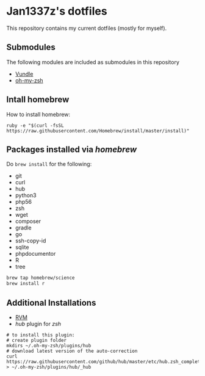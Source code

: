 # Jan1337z's dotfiles
This repository contains my current dotfiles (mostly for myself).


## Submodules
The following modules are included as submodules in this repository

* [Vundle](https://github.com/gmarik/Vundle.vim)
* [oh-my-zsh](https://github.com/robbyrussell/oh-my-zsh)


## Intall homebrew
How to install homebrew:
```
ruby -e "$(curl -fsSL https://raw.githubusercontent.com/Homebrew/install/master/install)"
```
## Packages installed via _homebrew_
Do `brew install` for the following:

* git
* curl
* hub
* python3
* php56
* zsh
* wget
* composer
* gradle
* go
* ssh-copy-id
* sqlite
* phpdocumentor
* R
* tree
```bash
brew tap homebrew/science
brew install r
```

## Additional Installations
* [RVM](http://rvm.io/rvm/install)
* _hub_ plugin for _zsh_
```shell
# to install this plugin:
# create plugin folder
mkdirs ~/.oh-my-zsh/plugins/hub  
# download latest version of the auto-correction
curl https://raw.githubusercontent.com/github/hub/master/etc/hub.zsh_completion > ~/.oh-my-zsh/plugins/hub/_hub
```
